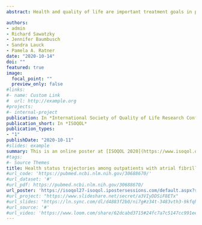 ```yaml
---
abstract: Health and quality of life are important treatment goals in patients with atrial fibrillation; however, patterns in patients’ health trajectories over time are not well described. The purpose of this study was to identify health trajectories in outpatients with atrial fibrillation and assess whether variation in their trajectories could be explained by differences in their age, gender, travel distance to the clinic, stroke risk, and when ablation or anticoagulation therapy was received.This was a retrospective analysis of data collected between 2008 and 2016 from a provincial cardiac registry in British Columbia (Canada) and linked with administrative health data. The Atrial Fibrillation Effect on Quality of Life Questionnaire was used to measure health status on repeated visits (up to 10 visits that lasted up to 5 years). Longitudinal latent class models were used to identify latent classes of different health status trajectories while a three-step multinomial logistic regression approach was used to identify predictors. The patients (N = 7,439) were primarily men (61.1%) over 60 years of age (72.9%). Three health status trajectories were identified. The “poor and improving health” class (63.6%) had relatively low baseline scores and gradually improved at each follow-up visit. The “good and stable health” (27.9%) class had higher baseline scores, which remained relatively stable over time. The “excellent and stable health” class (8.5%) had very high baseline scores with little change over time. Relative to the “good and stable health” and “excellent and stable health” classes, people in the “poor and improving health” class were more likely to (a) be less than 60 years in age (versus 76 or older); (b) be women; (c) have higher scores for Atrial Fibrillation Stroke Risk; (d) have had ablation therapy within 6 months to 1 year or more than 2 years after the initial consultation; and (e) have had anticoagulation therapy within 6 months of the initial consultation visit (see corresponding figures).The change in the health trajectories in outpatient settings may be modest at best. Age, gender, stroke risk score, and ablation and anticoagulation therapy at specified follow-up predicted membership in the lowest health trajectory. 

authors:
- admin
- Richard Sawatzky
- Jennifer Baumbusch
- Sandra Lauck
- Pamela A. Ratner
date: "2020-10-14"
doi: ""
featured: true
image:
  focal_point: ""
  preview_only: false
#links:
#- name: Custom Link
#  url: http://example.org
#projects:
#- internal-project
publication: In *International Society of Quality of Life Research Conference*
publication_short: In *ISOQOL*
publication_types:
- "1"
publishDate: "2020-10-11"
#slides: example
summary: This is an online poster at [ISOQOL 2020](https://www.isoqol.org/events/27th-annual-conference/) about how the use of growth mixture models can lead to tailoring of subgroup-specific interventions and the enhancement of communication strategies for patients.
#tags:
#- Source Themes
title: Health status trajectories among outpatients with atrial fibrillation 
#url_code: 'https://pubmed.ncbi.nlm.nih.gov/30688670/'
#url_dataset: '#'
#url_pdf: https://pubmed.ncbi.nlm.nih.gov/30688670/
url_poster: 'https://isoqol27-isoqol.ipostersessions.com/default.aspx?s=92-DC-9D-CE-6D-FA-6A-42-DB-DA-BC-29-5C-06-D3-7D'
#url_project: "https://www.slideshare.net/secret/a3VIyDDSiF8ETx"
#url_slides: "https://ln.sync.com/dl/d4883f2b0/ni7g#z34t-3483vth3-9kfqh6ca-66mpnjg4"
#url_source: '#'
#url_video: 'https://www.loom.com/share/62dcabd3715#24fc7a7c5147cc991ee2d'
---
```


